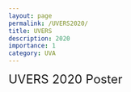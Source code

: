 ```yaml
---
layout: page
permalink: /UVERS2020/
title: UVERS
description: 2020
importance: 1
category: UVA
---
```

 
<font size="+2.6">UVERS 2020 Poster</font> 
  <br/>

<div id="pdf">
     <object id="pdf_content" width="100%" height="70px" type="application/pdf" trusted="yes" application="yes" title="Assembly" data="https://paulbonczek.github.io/assets/pdf/2020_UVERS.pdf">
    </object>
</div>

<!-- <a href="https://pauljbonczek.github.io/files/2020_UVERS.pdf" target="_blank" rel="noopener noreferrer">Link</a> to open in a new tab. -->
